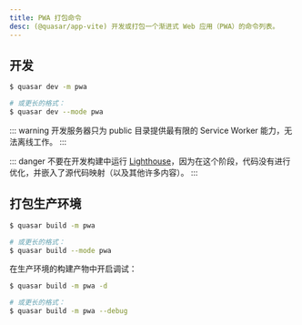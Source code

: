 ```yaml
---
title: PWA 打包命令
desc: (@quasar/app-vite) 开发或打包一个渐进式 Web 应用（PWA）的命令列表。
---
```


## 开发

```bash
$ quasar dev -m pwa

# 或更长的格式：
$ quasar dev --mode pwa
```

::: warning
开发服务器只为 public 目录提供最有限的 Service Worker 能力，无法离线工作。
:::

::: danger
不要在开发构建中运行 [Lighthouse](https://developers.google.com/web/tools/lighthouse/)，因为在这个阶段，代码没有进行优化，并嵌入了源代码映射（以及其他许多内容）。
:::

## 打包生产环境

```bash
$ quasar build -m pwa

# 或更长的格式：
$ quasar build --mode pwa
```

在生产环境的构建产物中开启调试：

```bash
$ quasar build -m pwa -d

# 或更长的格式：
$ quasar build -m pwa --debug
```
